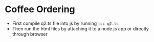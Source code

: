 # Coffee Ordering
- First compile q2.ts file into js by running ```tsc q2.ts```
- Then run the html files by attaching it to a node.js app or directly through browser
